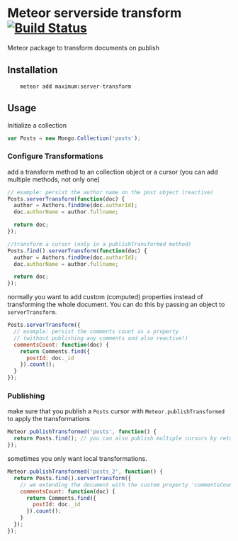 # Meteor serverside transform [![Build Status](https://travis-ci.org/maximummeteor/server-transform.svg)](https://travis-ci.org/maximummeteor/server-transform)
Meteor package to transform documents on publish

## Installation

```
    meteor add maximum:server-transform
```

## Usage

Initialize a collection
````javascript
var Posts = new Mongo.Collection('posts');
````

### Configure Transformations
add a transform method to an collection object or a cursor (you can add multiple methods, not only one)
````javascript
// example: persist the author name on the post object (reactive)
Posts.serverTransform(function(doc) {
  author = Authors.findOne(doc.authorId);
  doc.authorName = author.fullname;

  return doc;
});

//transform a cursor (only in a publishTransformed method)
Posts.find().serverTransform(function(doc) {
  author = Authors.findOne(doc.authorId);
  doc.authorName = author.fullname;

  return doc;
});
````

normally you want to add custom (computed) properties instead of transforming the whole document. You can do this by passing an object to `serverTransform`.
````javascript
Posts.serverTransform({
  // example: persist the comments count as a property
  // (without publishing any comments and also reactive!)
  commentsCount: function(doc) {
    return Comments.find({
      postId: doc._id
    }).count();
  }
});
````

### Publishing
make sure that you publish a `Posts` cursor with `Meteor.publishTransformed` to apply the transformations
````javascript
Meteor.publishTransformed('posts', function() {
  return Posts.find(); // you can also publish multiple cursors by returning an array
});
````

sometimes you only want local transformations.
````javascript
Meteor.publishTransformed('posts_2', function() {
  return Posts.find().serverTransform({
    // we extending the document with the custom property 'commentsCount'
    commentsCount: function(doc) {
      return Comments.find({
        postId: doc._id
      }).count();
    }
  });
});
````
